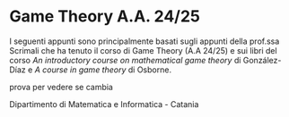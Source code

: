 # Game Theory A.A. 24/25
I seguenti appunti sono principalmente basati sugli appunti della prof.ssa Scrimali che ha tenuto il corso di Game Theory (A.A 24/25) e sui libri del corso *An introductory course on mathematical game theory* di González-Díaz e *A course in game theory* di Osborne. 


prova per vedere se cambia

Dipartimento di Matematica e Informatica - Catania
